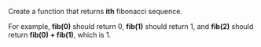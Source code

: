 Create a function that returns **ith** fibonacci sequence. 

For example, **fib(0)** should return 0, **fib(1)** should return 1, and **fib(2)** should return **fib(0) + fib(1)**, which is 1.
